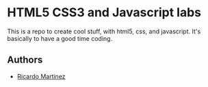 # HTML5 CSS3 and Javascript labs

This is a repo to create cool stuff, with html5, css, and javascript. It's basically to have a good time coding.




## Authors

- [Ricardo Martinez](https://www.github.com/rimaraz)
